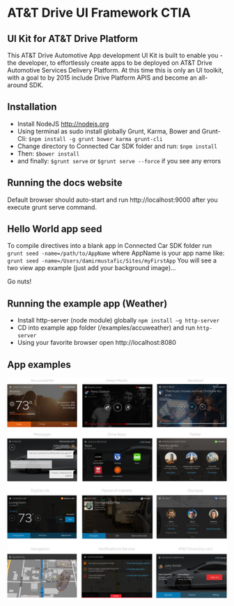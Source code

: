 # AT&T Drive UI Framework CTIA

## UI Kit for AT&T Drive Platform
This AT&T Drive Automotive App development UI Kit is built to enable you -the developer, to effortlessly create apps to be deployed on AT&T Drive Automotive Services Delivery Platform.
At this time this is only an UI toolkit, with a goal to by 2015 include Drive Platform APIS and become an all-around SDK.

## Installation
- Install NodeJS http://nodejs.org
- Using terminal as sudo install globally Grunt, Karma, Bower and Grunt-Cli: `$npm install -g grunt bower karma grunt-cli`
- Change directory to Connected Car SDK folder and run: `$npm install`
- Then: `$bower install`
- and finally: `$grunt serve` or `$grunt serve --force` if you see any errors

## Running the docs website
Default browser should auto-start and run http://localhost:9000 after you execute grunt serve command.

## Hello World app seed
To compile directives into a blank app in Connected Car SDK folder run `grunt seed -name=/path/to/AppName` where AppName is your app name like: `grunt seed -name=/Users/damirmustafic/Sites/myFirstApp`
You will see a two view app example (just add your background image)...

Go nuts!

## Running the example app (Weather)
- Install http-server (node module) globally `npm install –g http-server`
- CD into example app folder (/examples/accuweather) and run `http-server`
- Using your favorite browser open http://localhost:8080

## App examples
<img src="/att-drive-apps-onesheet.png">
